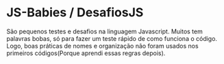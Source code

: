 # JS-Babies / DesafiosJS

São pequenos testes e desafios na linguagem Javascript.
Muitos tem palavras bobas, só para fazer um teste rápido de como funciona o código.
Logo, boas práticas de nomes e organização não foram usados nos primeiros códigos(Porque aprendi essas regras depois).
